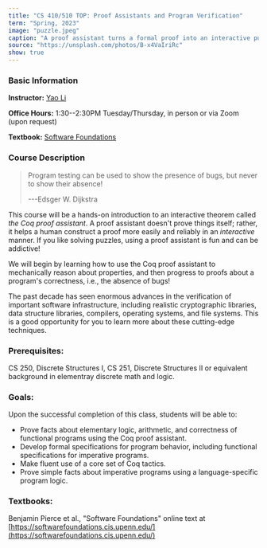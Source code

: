 ```yaml
---
title: "CS 410/510 TOP: Proof Assistants and Program Verification"
term: "Spring, 2023"
image: "puzzle.jpeg"
caption: "A proof assistant turns a formal proof into an interactive puzzle."
source: "https://unsplash.com/photos/B-x4VaIriRc"
show: true
---
```


### Basic Information

**Instructor:** [Yao Li](../index.html)

**Office Hours:** 1:30--2:30PM Tuesday/Thursday, in person or via Zoom (upon request)

**Textbook:** [Software Foundations](https://softwarefoundations.cis.upenn.edu/)

### Course Description

> Program testing can be used to show the presence of bugs, but never to show
> their absence! 
>
> ---Edsger W. Dijkstra

This course will be a hands-on introduction to an interactive theorem called
_the Coq proof assistant_. A proof assistant doesn't prove things itself;
rather, it helps a human construct a proof more easily and reliably in an
_interactive_ manner. If you like solving puzzles, using a proof assistant is
fun and can be addictive!

We will begin by learning how to use the Coq proof assistant to mechanically
reason about properties, and then progress to proofs about a program's
correctness, i.e., the absence of bugs!

The past decade has seen enormous advances in the verification of important
software infrastructure, including realistic cryptographic libraries, data
structure libraries, compilers, operating systems, and file systems. This is a
good opportunity for you to learn more about these cutting-edge techniques.

### Prerequisites:
CS 250, Discrete Structures I, CS 251, Discrete Structures II or equivalent
background in elementray discrete math and logic.

### Goals:
Upon the successful completion of this class, students will be able to:

- Prove facts about elementary logic, arithmetic, and correctness of functional
  programs using the Coq proof assistant.
- Develop formal specifications for program behavior, including functional
  specifications for imperative programs.
- Make fluent use of a core set of Coq tactics.
- Prove simple facts about imperative programs using a language-specific program
  logic.

### Textbooks:
Benjamin Pierce et al., "Software Foundations" online text at
[https://softwarefoundations.cis.upenn.edu/](https://softwarefoundations.cis.upenn.edu/)
